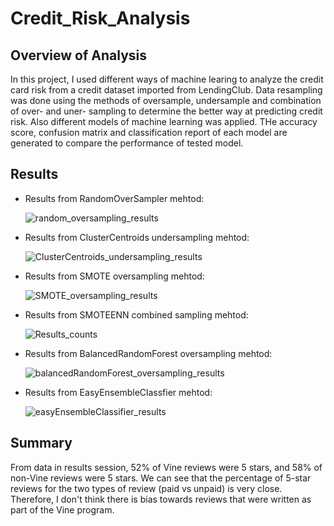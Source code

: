 # Credit_Risk_Analysis

## **Overview of Analysis**
In this project, I used different ways of machine learing to analyze the credit card risk from a credit dataset imported from LendingClub. Data resampling was done using the methods of oversample, undersample and combination of over- and uner- sampling to determine the better way at predicting credit risk. Also different models of machine learning was applied. THe accuracy score, confusion matrix and classification report of each model are generated to compare the performance of tested model.

## **Results**

- Results from RandomOverSampler mehtod:

     ![random_oversampling_results](https://user-images.githubusercontent.com/90361056/149701086-f1538fb2-0c9c-4e31-b491-09eb61248feb.PNG)

- Results from ClusterCentroids undersampling mehtod:
     
     ![ClusterCentroids_undersampling_results](https://user-images.githubusercontent.com/90361056/149700758-0c3541a5-7af3-442b-b731-909ad3f5e921.PNG)

- Results from SMOTE oversampling mehtod:
 
     ![SMOTE_oversampling_results](https://user-images.githubusercontent.com/90361056/149701417-f1a5f2dc-d6da-4a79-bf02-1c24fa1f8a63.PNG)

- Results from SMOTEENN combined sampling mehtod:
 
     ![Results_counts](https://user-images.githubusercontent.com/90361056/148713668-917815db-471b-48d5-84cb-abdb1aa9920f.PNG)

- Results from BalancedRandomForest oversampling mehtod:

     ![balancedRandomForest_oversampling_results](https://user-images.githubusercontent.com/90361056/149690322-321bdd98-15ba-4d20-a5f2-9a55aae3493d.PNG)
     
- Results from EasyEnsembleClassfier mehtod:

     ![easyEnsembleClassifier_results](https://user-images.githubusercontent.com/90361056/149701514-77496119-76c8-4da9-a15c-41459c3b47f7.PNG)


## **Summary**
From data in results session, 52% of Vine reviews were 5 stars, and 58% of non-Vine reviews were 5 stars. We can see that the percentage of 5-star reviews for the two types of review (paid vs unpaid) is very close. Therefore, I don't think there is bias towards reviews that were written as part of the Vine program.
     
